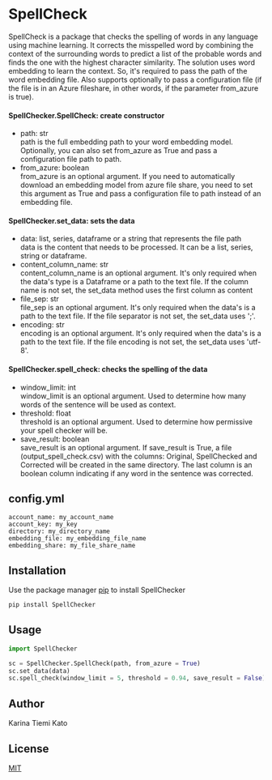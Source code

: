 # SpellCheck

SpellCheck is a package that checks the spelling of words in any language using machine learning. It corrects the misspelled word by combining the context of the surrounding words to predict a list of the probable words and finds the one with the highest character similarity. The solution uses word embedding to learn the context. So, it's required to pass the path of the word embedding file. Also supports optionally to pass a configuration file (if the file is in an Azure fileshare, in other words, if the parameter from_azure is true).

#### SpellChecker.SpellCheck: create constructor

<ul>
<li>path: str</li>
path is the full embedding path to your word embedding model. Optionally, you can also set from_azure as True and pass a configuration file path to path.

<li>from_azure: boolean</li>
from_azure is an optional argument. If you need to automatically download an embedding model from azure file share, you need to set this argument as True and pass a configuration file to path instead of an embedding file.
</ul>

#### SpellChecker.set_data: sets the data

<ul>
<li>data: list, series, dataframe or a string that represents the file path</li>
data is the content that needs to be processed. It can be a list, series, string or dataframe.

<li>content_column_name: str</li>
content_column_name is an optional argument. It's only required when the data's type is a Dataframe or a path to the text file. If the column name is not set, the set_data method uses the first column as content

<li>file_sep: str</li>
file_sep is an optional argument. It's only required when the data's is a path to the text file. If the file separator is not set, the set_data uses ';'.

<li>encoding: str</li>
encoding is an optional argument. It's only required when the data's is a path to the text file. If the file encoding is not set, the set_data uses 'utf-8'.
</ul>

#### SpellChecker.spell_check: checks the spelling of the data

<ul>
<li>window_limit: int</li>
window_limit is an optional argument. Used to determine how many words of the sentence will be used as context.

<li>threshold: float</li>
threshold is an optional argument. Used to determine how permissive your spell checker will be.

<li>save_result: boolean</li>
save_result is an optional argument. If save_result is True, a file (output_spell_check.csv) with the columns: Original, SpellChecked and Corrected will be created in the same directory. The last column is an boolean column indicating if any word in the sentence was corrected.
</ul>

## config.yml
```
account_name: my_account_name
account_key: my_key
directory: my_directory_name
embedding_file: my_embedding_file_name
embedding_share: my_file_share_name
```

## Installation

Use the package manager [pip](https://pip.pypa.io/en/stable/) to install SpellChecker

```bash
pip install SpellChecker
```

## Usage

```python
import SpellChecker

sc = SpellChecker.SpellCheck(path, from_azure = True)
sc.set_data(data)
sc.spell_check(window_limit = 5, threshold = 0.94, save_result = False)
```

## Author
Karina Tiemi Kato

## License
[MIT](https://choosealicense.com/licenses/mit/)